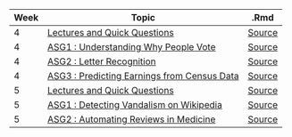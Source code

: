 |Week|Topic|.Rmd|
|---|---|---|
|4|[Lectures and Quick Questions](http://vishalgupta.me/AnalyticsEdge/week4_lectures_QQ.html)|[Source](http://vishalgupta.me/AnalyticsEdge/htmlNB/week4_lectures_QQ.Rmd)|
|4|[ASG1 : Understanding Why People Vote](http://vishalgupta.me/AnalyticsEdge/htmlNB/week4_assig1.html)|[Source](http://vishalgupta.me/AnalyticsEdge/week4_assig1.Rmd)|
|4|[ASG2 : Letter Recognition](http://vishalgupta.me/AnalyticsEdge/htmlNB/week4_assig2.html)|[Source](http://vishalgupta.me/AnalyticsEdge/week4_assig2.Rmd)|
|4|[ASG3 : Predicting Earnings from Census Data](http://vishalgupta.me/AnalyticsEdge/htmlNB/week4_assig3.html)|[Source](http://vishalgupta.me/AnalyticsEdge/week4_assig3.Rmd)|
|5|[Lectures and Quick Questions](http://vishalgupta.me/AnalyticsEdge/week5_lectures_QQ.html)|[Source](http://vishalgupta.me/AnalyticsEdge/htmlNB/week5_lectures_QQ.Rmd)|
|5|[ASG1 : Detecting Vandalism on Wikipedia](http://vishalgupta.me/AnalyticsEdge/htmlNB/week5_assig1.html)|[Source](http://vishalgupta.me/AnalyticsEdge/week5_assig1.Rmd)|
|5|[ASG2 : Automating Reviews in Medicine](http://vishalgupta.me/AnalyticsEdge/htmlNB/week5_assig2.html)|[Source](http://vishalgupta.me/AnalyticsEdge/week5_assig2.Rmd)|
